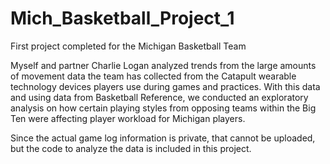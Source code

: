 # Mich_Basketball_Project_1
First project completed for the Michigan Basketball Team

Myself and partner Charlie Logan analyzed trends from the large amounts of movement data the team has collected from the Catapult wearable technology devices players use during games and practices. With this data and using data from Basketball Reference, we conducted an exploratory analysis on how certain playing styles from opposing teams within the Big Ten were affecting player workload for Michigan players.

Since the actual game log information is private, that cannot be uploaded, but the code to analyze the data is included in this project.
